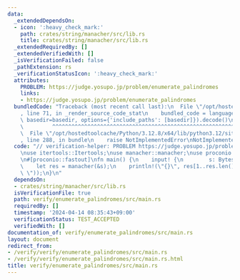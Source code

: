 ```yaml
---
data:
  _extendedDependsOn:
  - icon: ':heavy_check_mark:'
    path: crates/string/manacher/src/lib.rs
    title: crates/string/manacher/src/lib.rs
  _extendedRequiredBy: []
  _extendedVerifiedWith: []
  _isVerificationFailed: false
  _pathExtension: rs
  _verificationStatusIcon: ':heavy_check_mark:'
  attributes:
    PROBLEM: https://judge.yosupo.jp/problem/enumerate_palindromes
    links:
    - https://judge.yosupo.jp/problem/enumerate_palindromes
  bundledCode: "Traceback (most recent call last):\n  File \"/opt/hostedtoolcache/Python/3.12.8/x64/lib/python3.12/site-packages/onlinejudge_verify/documentation/build.py\"\
    , line 71, in _render_source_code_stat\n    bundled_code = language.bundle(stat.path,\
    \ basedir=basedir, options={'include_paths': [basedir]}).decode()\n          \
    \         ^^^^^^^^^^^^^^^^^^^^^^^^^^^^^^^^^^^^^^^^^^^^^^^^^^^^^^^^^^^^^^^^^^^^^^^^^^^^^^^^^\n\
    \  File \"/opt/hostedtoolcache/Python/3.12.8/x64/lib/python3.12/site-packages/onlinejudge_verify/languages/rust.py\"\
    , line 288, in bundle\n    raise NotImplementedError\nNotImplementedError\n"
  code: "// verification-helper: PROBLEM https://judge.yosupo.jp/problem/enumerate_palindromes\n\
    \nuse itertools::Itertools;\nuse manacher::manacher;\nuse proconio::{input, marker::Bytes};\n\
    \n#[proconio::fastout]\nfn main() {\n    input! {\n        s: Bytes,\n    }\n\
    \    let res = manacher(&s);\n    println!(\"{}\", res[1..res.len() - 1].iter().join(\"\
    \ \"));\n}\n"
  dependsOn:
  - crates/string/manacher/src/lib.rs
  isVerificationFile: true
  path: verify/enumerate_palindromes/src/main.rs
  requiredBy: []
  timestamp: '2024-04-14 08:35:43+09:00'
  verificationStatus: TEST_ACCEPTED
  verifiedWith: []
documentation_of: verify/enumerate_palindromes/src/main.rs
layout: document
redirect_from:
- /verify/verify/enumerate_palindromes/src/main.rs
- /verify/verify/enumerate_palindromes/src/main.rs.html
title: verify/enumerate_palindromes/src/main.rs
---
```

